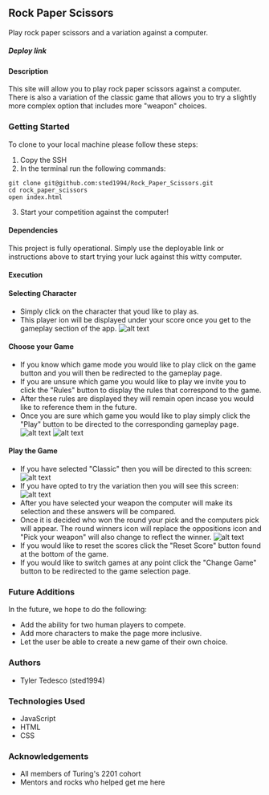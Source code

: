 ## Rock Paper Scissors
Play rock paper scissors and a variation against a computer.

##### Deploy link

#### Description
This site will allow you to play rock paper scissors against a computer. There is also a variation of the classic game that allows you to
try a slightly more complex option that includes more "weapon" choices.

### Getting Started
To clone to your local machine please follow these steps:
1. Copy the SSH
2. In the terminal run the following commands:
```
git clone git@github.com:sted1994/Rock_Paper_Scissors.git
cd rock_paper_scissors
open index.html
```
3. Start your competition against the computer!

#### Dependencies
This project is fully operational. Simply use the deployable link or instructions above  to start trying your luck against this witty computer.

#### Execution
#### Selecting Character
- Simply click on the character that youd like to play as.
- This player ion will be displayed under your score once you get to the gameplay section of the app.
![alt text]("assets/Character_selection.png")

#### Choose your Game
- If you know which game mode you would like to play click on the game button and you will then be redirected to the gameplay page.
- If you are unsure which game you would like to play we invite you to click the "Rules" button to display the rules that correspond to the game.
- After these rules are displayed they will remain open incase you would like to reference them in the future.
- Once you are sure which game you would like to play simply click the "Play" button to be directed to the corresponding gameplay page.
![alt text]("assets/game_selection.png")
![alt text]("assets/display_rules.png")

#### Play the Game
- If you have selected "Classic" then you will be directed to this screen:
![alt text]("assets/classic_mode.png")
- If you have opted to try the variation then you will see this screen:
![alt text]("assets/variation_mode.png")
- After you have selected your weapon the computer will make its selection and these answers will be compared.
- Once it is decided who won the round your pick and the computers pick will appear. The round winners icon will replace the oppositions icon and "Pick your weapon" will
also change to reflect the winner.
![alt text]("assets/win_screen.png")
- If you would like to reset the scores click the "Reset Score" button found at the bottom of the game.
- If you would like to switch games at any point click the "Change Game" button to be redirected to the game selection page.

### Future Additions
In the future, we hope to do the following:
- Add the ability for two human players to compete.
- Add more characters to make the page more inclusive.
- Let the user be able to create a new game of their own choice.

### Authors
- Tyler Tedesco (sted1994)

### Technologies Used
- JavaScript
- HTML
- CSS

### Acknowledgements
- All members of Turing's 2201 cohort
- Mentors and rocks who helped get me here
